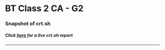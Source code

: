 # BT Class 2 CA - G2
### Snapshot of crt.sh
##### Click [here](https://crt.sh/?q=4D4046D07A37A5A3D961D0D62053BFA3954A3330A5758CA82925D6590BD3264A) for a live crt.sh report

---
